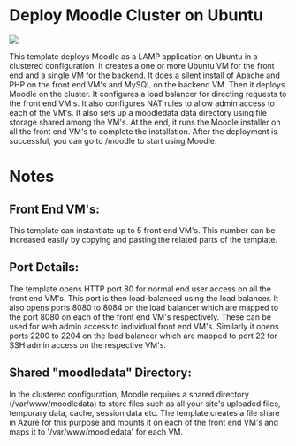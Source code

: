 # Deploy Moodle Cluster on Ubuntu

<a href="https://portal.azure.com/#create/Microsoft.Template/uri/https%3A%2F%2Fraw.githubusercontent.com%2Fgourlaa%2Fazure-quickstart-templates%2Fmaster%2Fmoodle-cluster-ubuntu%2Fazuredeploy.json" target="_blank"><img src="http://azuredeploy.net/deploybutton.png"/></a>

This template deploys Moodle as a LAMP application on Ubuntu in a clustered configuration. It creates a one or more Ubuntu VM for the front end and a single VM for the backend. It does a silent install of Apache and PHP on the front end VM's and MySQL on the backend VM. Then it deploys Moodle on the cluster. It configures a load balancer for directing requests to the front end VM's. It also configures NAT rules to allow admin access to each of the VM's. It also sets up a moodledata data directory using file storage shared among the VM's. At the end, it runs the Moodle installer on all the front end VM's to complete the installation. After the deployment is successful, you can go to /moodle to start using Moodle.

# Notes

## Front End VM's:
This template can instantiate up to 5 front end VM's. This number can be increased easily by copying and pasting the related parts of the template. 

## Port Details:
The template opens HTTP port 80 for normal end user access on all the front end VM's. This port is then load-balanced using the load balancer.
It also opens ports 8080 to 8084 on the load balancer which are mapped to the port 8080 on each of the front end VM's respectively. These can be used for web admin access to individual front end VM's.
Similarly it opens ports 2200 to 2204 on the load balancer which are mapped to port 22 for SSH admin access on the respective VM's.

## Shared "moodledata" Directory:
In the clustered configuration, Moodle requires a shared directory (/var/www/moodledata) to store files such as all your site's uploaded files, temporary data, cache, session data etc. The template creates a file share in Azure for this purpose and mounts it on each of the front end VM's and maps it to '/var/www/moodledata' for each VM.
